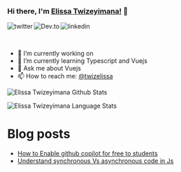 ### Hi there, I'm [Elissa Twizeyimana!](https://twizelisa.netlify.app) 👋

<p>
<a href="https://twitter.com/twizelissa">
   <img align="left" alt="twitter" src="https://img.shields.io/badge/Twitter-1DA1F2?style=for-the-badge&logo=twitter&logoColor=white" />
</a>&nbsp;&nbsp;

<a href="https://dev.to/twizelissa">
   <img align="left" alt="Dev.to" src="https://img.shields.io/badge/Dev.to-FF0000?style=for-the-badge&logo=dev.to&logoColor=white" />
</a>&nbsp;&nbsp;

<a href="https://www.linkedin.com/in/twizelissa/">
   <img align="left" alt="linkedin" src="https://img.shields.io/badge/LinkedIn-0077B5?style=for-the-badge&logo=linkedin&logoColor=white" />
</a>
<p/>

<br/>
<p>

- 🔭 I’m currently working on [](https://github.com/ngx-builders)
- 🌱 I’m currently learning Typescript and Vuejs
- 💬 Ask me about Vuejs
- 📫 How to reach me: [@twizelissa](https://twitter.com/twizelissa)

</p>

![Elissa Twizeyimana Github Stats](https://github-readme-stats.vercel.app/api?username=twizelissa&show_icons=true&include_all_commits=true&theme=radical)

![Elissa Twizeyimana Language Stats](https://github-readme-stats.vercel.app/api/top-langs/?username=twizelissa&layout=compact&theme=radical)

</p>

# Blog posts

<!-- BLOG-POST-LIST:START -->

- [How to Enable github copilot for free to students](https://dev.to/twizelissa/how-to-enable-github-copilot-for-free-as-student-4kal)
- [Understand synchronous Vs asynchronous code in Js](https://dev.to/twizelissa/understand-synchronous-vs-asynchronous-code-in-js-3pb6)

<!-- BLOG-POST-LIST:END -->
